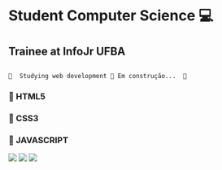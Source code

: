 # Student Computer Science &#128187;
## Trainee at InfoJr UFBA



## <h4 align="center"> 
	🚧  Studying web development 🚀 Em construção...  🚧
</h4>

### 🚀 HTML5

### 🚀 CSS3

### 🚀 JAVASCRIPT



[<img src="https://img.shields.io/badge/linkedin-%230077B5.svg?&style=for-the-badge&logo=linkedin&logoColor=white" />](https://www.linkedin.com/in/bruno-de-lucas-s-b8b246a1/) [<img src = "https://img.shields.io/badge/facebook-%231877F2.svg?&style=for-the-badge&logo=facebook&logoColor=white">](https://www.facebook.com/delucasB/) [<img src="https://img.shields.io/badge/WhatsApp-25D366?style=for-the-badge&logo=whatsapp&logoColor=white"/>](https://wa.me/5571981703123?text=Ol%C3%A1,%20vim%20pelo%20Github)
